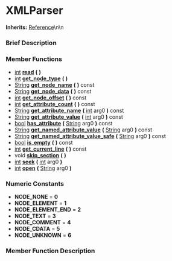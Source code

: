 #  XMLParser  
**Inherits:** [Reference](class_reference)\\n\\n
###  Brief Description  


###  Member Functions 
  * [int](class_int)  **[read](#read)**  **(** **)**
  * [int](class_int)  **[get_node_type](#get_node_type)**  **(** **)**
  * [String](class_string)  **[get_node_name](#get_node_name)**  **(** **)** const
  * [String](class_string)  **[get_node_data](#get_node_data)**  **(** **)** const
  * [int](class_int)  **[get_node_offset](#get_node_offset)**  **(** **)** const
  * [int](class_int)  **[get_attribute_count](#get_attribute_count)**  **(** **)** const
  * [String](class_string)  **[get_attribute_name](#get_attribute_name)**  **(** [int](class_int) arg0  **)** const
  * [String](class_string)  **[get_attribute_value](#get_attribute_value)**  **(** [int](class_int) arg0  **)** const
  * [bool](class_bool)  **[has_attribute](#has_attribute)**  **(** [String](class_string) arg0  **)** const
  * [String](class_string)  **[get_named_attribute_value](#get_named_attribute_value)**  **(** [String](class_string) arg0  **)** const
  * [String](class_string)  **[get_named_attribute_value_safe](#get_named_attribute_value_safe)**  **(** [String](class_string) arg0  **)** const
  * [bool](class_bool)  **[is_empty](#is_empty)**  **(** **)** const
  * [int](class_int)  **[get_current_line](#get_current_line)**  **(** **)** const
  * void  **[skip_section](#skip_section)**  **(** **)**
  * [int](class_int)  **[seek](#seek)**  **(** [int](class_int) arg0  **)**
  * [int](class_int)  **[open](#open)**  **(** [String](class_string) arg0  **)**

###  Numeric Constants  
  * **NODE_NONE** = **0**
  * **NODE_ELEMENT** = **1**
  * **NODE_ELEMENT_END** = **2**
  * **NODE_TEXT** = **3**
  * **NODE_COMMENT** = **4**
  * **NODE_CDATA** = **5**
  * **NODE_UNKNOWN** = **6**

###  Member Function Description  
